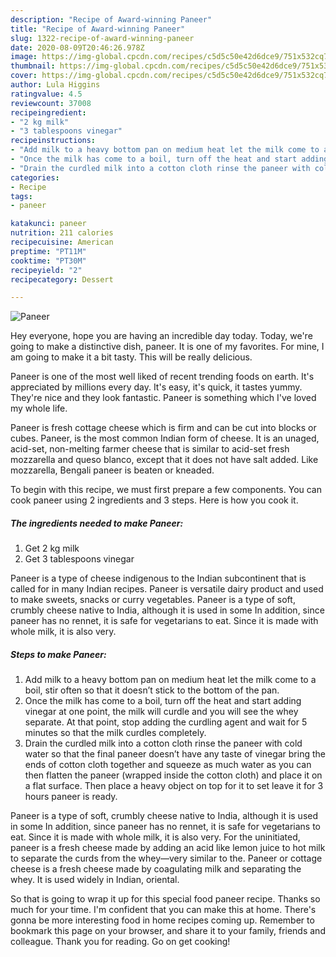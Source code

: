```yaml
---
description: "Recipe of Award-winning Paneer"
title: "Recipe of Award-winning Paneer"
slug: 1322-recipe-of-award-winning-paneer
date: 2020-08-09T20:46:26.978Z
image: https://img-global.cpcdn.com/recipes/c5d5c50e42d6dce9/751x532cq70/paneer-recipe-main-photo.jpg
thumbnail: https://img-global.cpcdn.com/recipes/c5d5c50e42d6dce9/751x532cq70/paneer-recipe-main-photo.jpg
cover: https://img-global.cpcdn.com/recipes/c5d5c50e42d6dce9/751x532cq70/paneer-recipe-main-photo.jpg
author: Lula Higgins
ratingvalue: 4.5
reviewcount: 37008
recipeingredient:
- "2 kg milk"
- "3 tablespoons vinegar"
recipeinstructions:
- "Add milk to a heavy bottom pan on medium heat let the milk come to a boil, stir often so that it doesn’t stick to the bottom of the pan."
- "Once the milk has come to a boil, turn off the heat and start adding vinegar at one point, the milk will curdle and you will see the whey separate. At that point, stop adding the curdling agent and wait for 5 minutes so that the milk curdles completely."
- "Drain the curdled milk into a cotton cloth rinse the paneer with cold water so that the final paneer doesn’t have any taste of vinegar bring the ends of cotton cloth together and squeeze as much water as you can then flatten the paneer (wrapped inside the cotton cloth) and place it on a flat surface. Then place a heavy object on top for it to set leave it for 3 hours paneer is ready."
categories:
- Recipe
tags:
- paneer

katakunci: paneer 
nutrition: 211 calories
recipecuisine: American
preptime: "PT11M"
cooktime: "PT30M"
recipeyield: "2"
recipecategory: Dessert

---
```



![Paneer](https://img-global.cpcdn.com/recipes/c5d5c50e42d6dce9/751x532cq70/paneer-recipe-main-photo.jpg)

Hey everyone, hope you are having an incredible day today. Today, we're going to make a distinctive dish, paneer. It is one of my favorites. For mine, I am going to make it a bit tasty. This will be really delicious.

Paneer is one of the most well liked of recent trending foods on earth. It's appreciated by millions every day. It's easy, it's quick, it tastes yummy. They're nice and they look fantastic. Paneer is something which I've loved my whole life.

Paneer is fresh cottage cheese which is firm and can be cut into blocks or cubes. Paneer, is the most common Indian form of cheese. It is an unaged, acid-set, non-melting farmer cheese that is similar to acid-set fresh mozzarella and queso blanco, except that it does not have salt added. Like mozzarella, Bengali paneer is beaten or kneaded.


To begin with this recipe, we must first prepare a few components. You can cook paneer using 2 ingredients and 3 steps. Here is how you cook it.

<!--inarticleads1-->

##### The ingredients needed to make Paneer:

1. Get 2 kg milk
1. Get 3 tablespoons vinegar


Paneer is a type of cheese indigenous to the Indian subcontinent that is called for in many Indian recipes. Paneer is versatile dairy product and used to make sweets, snacks or curry vegetables. Paneer is a type of soft, crumbly cheese native to India, although it is used in some In addition, since paneer has no rennet, it is safe for vegetarians to eat. Since it is made with whole milk, it is also very. 

<!--inarticleads2-->

##### Steps to make Paneer:

1. Add milk to a heavy bottom pan on medium heat let the milk come to a boil, stir often so that it doesn’t stick to the bottom of the pan.
1. Once the milk has come to a boil, turn off the heat and start adding vinegar at one point, the milk will curdle and you will see the whey separate. At that point, stop adding the curdling agent and wait for 5 minutes so that the milk curdles completely.
1. Drain the curdled milk into a cotton cloth rinse the paneer with cold water so that the final paneer doesn’t have any taste of vinegar bring the ends of cotton cloth together and squeeze as much water as you can then flatten the paneer (wrapped inside the cotton cloth) and place it on a flat surface. Then place a heavy object on top for it to set leave it for 3 hours paneer is ready.


Paneer is a type of soft, crumbly cheese native to India, although it is used in some In addition, since paneer has no rennet, it is safe for vegetarians to eat. Since it is made with whole milk, it is also very. For the uninitiated, paneer is a fresh cheese made by adding an acid like lemon juice to hot milk to separate the curds from the whey—very similar to the. Paneer or cottage cheese is a fresh cheese made by coagulating milk and separating the whey. It is used widely in Indian, oriental. 

So that is going to wrap it up for this special food paneer recipe. Thanks so much for your time. I'm confident that you can make this at home. There's gonna be more interesting food in home recipes coming up. Remember to bookmark this page on your browser, and share it to your family, friends and colleague. Thank you for reading. Go on get cooking!
